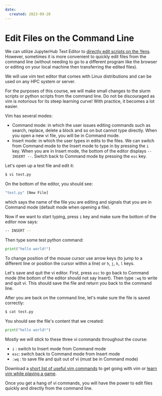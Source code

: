 ```yaml
---
date:
  created: 2023-09-20
---
```


# Edit Files on the Command Line


We can utilize JupyterHub Text Editor to <a href="/gettingStarted/8_jupyterhub.html#text-file-editor" target="_blank">directly edit scripts on the Yens</a>. 
However, sometimes it is more convenient to quickly edit files from the command line (without needing to go to a different program like the browser
or editing on your local machine then transferring the edited files).

We will use vim text editor that comes with Linux distributions and can be used on any HPC system or server.

For the purposes of this course, we will make small changes to the slurm scripts or python scripts from the command line.
Do not be discouraged as vim is notorious for its steep learning curve! With practice, it becomes a lot easier.

Vim has several modes:
 - Command mode: in which the user issues editing commands such as search, replace, delete a block and so on
but cannot type directly. When you open a new vi file, you will be in Command mode. 
- Insert mode: in which the user types in edits to the files. We can switch from Command mode to the Insert mode to type in by pressing the `i` key. 
When you are in Insert mode, the bottom of the editor displays `-- INSERT --`. Switch back to Command mode by pressing the `esc` key. 

Let's open up a test file and edit it:

```bash
$ vi test.py
```

On the bottom of the editor, you should see:
```bash
"test.py" [New File]   
```
which says the name of the file you are editing and signals that you are in Command mode (default mode when opening a file).

Now if we want to start typing, press `i` key and make sure the bottom of the editor now says:
```bash
-- INSERT --     
```
 
Then type some test python command:

```python
print("hello world!")
```


To change position of the mouse cursor use arrow keys (to jump to a different line or position the cursor within a line)
or `h`, `j`, `k`, `l` keys.

Let's save and quit the vi editor. First, press `esc` to go back to Command mode (the bottom of the editor should not say Insert).
Then type `:wq` to write and quit vi. This should save the file and return you back to the command line.

After you are back on the command line, let's make sure the file is saved correctly:

```bash
$ cat test.py
```

You should see the file's content that we created:

```py
print("hello world!")
```

Mostly we will stick to these three vi commands throughout the course:

- `i` : switch to Insert mode from Command mode
- `esc`: switch back to Command mode from Insert mode
- `:wq` : to save file and quit out of vi (must be in Command mode)

Download a <a href="https://drive.google.com/file/d/1sBbdrk_UcfX_tfy1jgxBaomwhDWKli2T/view?usp=sharing" target="_blank">short list of useful vim commands</a> to get going with vim
or <a href="https://vim-adventures.com" target="_blank">learn vim while playing a game</a>.

Once you get a hang of vi commands, you will have the power to edit files quickly and directly from the command line.

